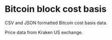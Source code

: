 # Bitcoin block cost basis

CSV and JSON formatted Bitcoin cost basis data.

Price data from Kraken US exchange.
